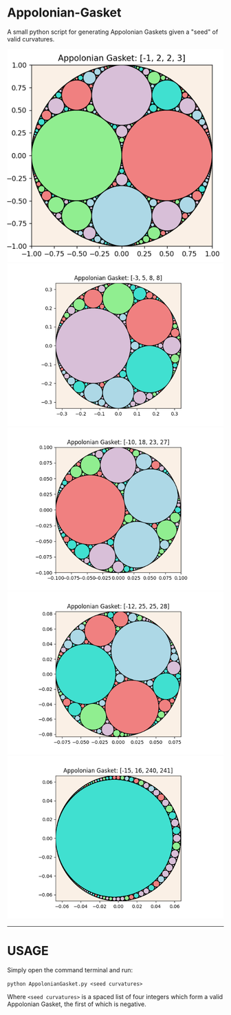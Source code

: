 # Appolonian-Gasket
A small python script for generating Appolonian Gaskets given a "seed" of valid curvatures.

![gasket1](https://github.com/alexander-mcdowell/Appolonian-Gasket/blob/main/gasket1_2_2_3.PNG)
![gasket2](https://github.com/alexander-mcdowell/Appolonian-Gasket/blob/main/gasket_3_5_8_8.png)
![gasket3](https://github.com/alexander-mcdowell/Appolonian-Gasket/blob/main/gasket_10_18_23_27.png)
![gasket4](https://github.com/alexander-mcdowell/Appolonian-Gasket/blob/main/gasket12_25_25_28.png)
![gasket5](https://github.com/alexander-mcdowell/Appolonian-Gasket/blob/main/gasket_15_16_240_241.png)

---
# USAGE

Simply open the command terminal and run:

`python AppolonianGasket.py <seed curvatures>`

Where `<seed curvatures>` is a spaced list of four integers which form a valid Appolonian Gasket, the first of which is negative.
